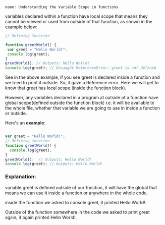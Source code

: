 ```ngMeta
name: Understanding the Variable Scope in functions
```


variables declared within a function have local scope that means they cannot be viewed or used from outside of that function, as shown in the example below:

```javascript
// Defining function

function greetWorld() {
 var greet = "Hello World!";
 console.log(greet);
}
greetWorld(); // Outputs: Hello World!
console.log(greet); // Uncaught ReferenceError: greet is not defined
```

See in the above example, if you see greet is declared inside a function and we tried to print it outside. So, it gave a Reference error. Here we will get to know that greet has local scope (inside the function block). 
 
However, any variables declared in a program at outside of a function have global scope(defined outside the function block) i.e. it will be available to the whole file, whether that variable we are going to use in inside a function or outside. 

Here's an **example**:

```javascript

var greet = "Hello World!";
// Defining function
function greetWorld() {
  console.log(greet);
}
greetWorld();  // Outputs: Hello World!
console.log(greet); // Outputs: Hello World!

```

### Explanation:

variable greet is defined outside of our function, it will have the global that means we can use it inside a function or anywhere in the whole code. 

inside the function we asked to console greet, it printed Hello World!.

Outside of the function somewhere in the code we asked to print greet again, it again printed Hello World!.